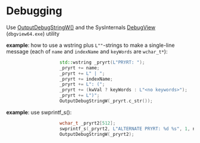 # Debugging

Use [OutputDebugStringW()](https://learn.microsoft.com/en-us/windows/win32/api/debugapi/nf-debugapi-outputdebugstringw) and the SysInternals [DebugView](https://learn.microsoft.com/en-us/sysinternals/downloads/debugview) (`dbgview64.exe`) utility

**example**: how to use a wstring plus `L""`-strings to make a single-line message (each of `name` and `indexName` and `keyWords` are `wchar_t*`):
```cpp
					std::wstring _pryrt(L"PRYRT: ");
					_pryrt += name;
					_pryrt += L" | ";
					_pryrt += indexName;
					_pryrt += L": (";
					_pryrt += (kwVal ? keyWords : L"<no keywords>");
					_pryrt += L")";
					OutputDebugStringW(_pryrt.c_str());
```
**example**: use swprintf_s():
```cpp
					wchar_t _pryrt2[512];
					swprintf_s(_pryrt2, L"ALTERNATE PRYRT: %d %s", 1, name);					
					OutputDebugStringW(_pryrt2);
```
